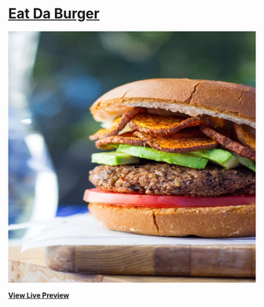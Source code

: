 # [Eat Da Burger](https://shielded-citadel-26831.herokuapp.com/)

[![Eat Da Burger](./public/assets/img/vegan-black-bean-burgers.jpg)](https://shielded-citadel-26831.herokuapp.com/)

**[View Live Preview](https://shielded-citadel-26831.herokuapp.com/)**



